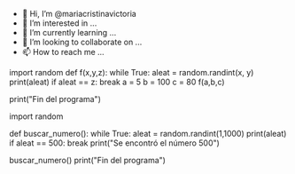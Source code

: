 - 👋 Hi, I’m @mariacristinavictoria
- 👀 I’m interested in ...
- 🌱 I’m currently learning ...
- 💞️ I’m looking to collaborate on ...
- 📫 How to reach me ...

<!---
mariacristinavictoria/mariacristinavictoria is a ✨ special ✨ repository because its `README.md` (this file) appears on your GitHub profile.
You can click the Preview link to take a look at your changes.
--->

import random
def f(x,y,z):
        while True:
            aleat = random.randint(x, y)
            print(aleat)
            if aleat == z:
                break
a = 5
b = 100
c = 80
f(a,b,c)


print("Fin del programa")

import random

def buscar_numero():
    while True:
        aleat = random.randint(1,1000) 
        print(aleat)
        if aleat == 500:
            break
    print("Se encontró el número 500")

buscar_numero()
print("Fin del programa")




